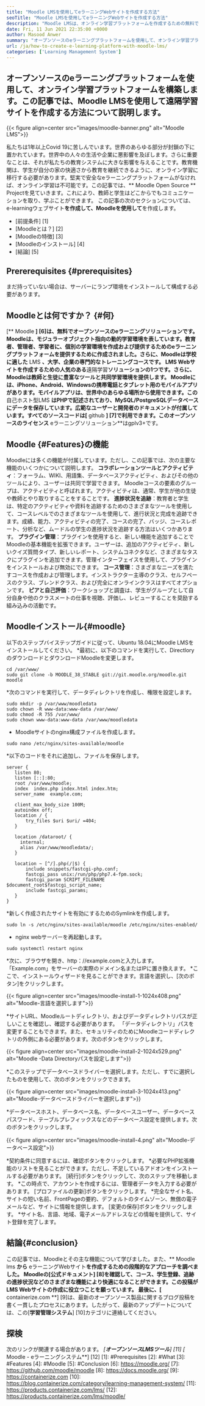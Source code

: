 ```yaml
---
title: "Moodle LMSを使用してeラーニングWebサイトを作成する方法" 
seoTitle: "Moodle LMSを使用してeラーニングWebサイトを作成する方法" 
description: "Moodle LMSは、オンライン学習プラットフォームを作成するための無料でオープンソースのeラーニングソリューションです。それに慣れるためのガイドをチェックしてください。" 
date: Fri, 11 Jun 2021 22:35:00 +0000
author: Masood Anwer
summary: "オープンソースのeラーニングプラットフォームを使用して、オンライン学習プラットフォームを構築します。この記事では、Moodle LMSを使用して遠隔学習サイトを作成する方法について説明します。" 
url: /ja/how-to-create-e-learning-platform-with-moodle-lms/
categories: ['Learning Management System']
---
```


## オープンソースのeラーニングプラットフォームを使用して、オンライン学習プラットフォームを構築します。この記事では、Moodle LMSを使用して遠隔学習サイトを作成する方法について説明します。

{{< figure align=center src="images/moodle-banner.png" alt="Moodle LMS">}}

私たちは1年以上Covid 19に苦しんでいます。世界のあらゆる部分が封鎖の下に置かれています。世界中の人々の生活や企業に悪影響を及ぼします。さらに重要なことは、それが私たちの教育システムに大きな影響を与えることです。教育機関は、学生が自分の家の快適さから教育を継続できるように、オンライン学習に移行する必要があります。堅実で安全なeラーニングプラットフォームがなければ、オンライン学習は不可能です。この記事では、** Moodle Open Source ** Projectを見ていきます。これにより、教師と学生はどこからでもコミュニケーションを取り、学ぶことができます。
この記事の次のセクションについては、e-learningウェブサイト**を作成して、Moodleを使用して**を作成します。
  * [前提条件] [1]
  * [Moodleとは？] [2]
  * [Moodleの特徴] [3]
  * [Moodleのインストール] [4]
  * [結論] [5]

## Prererequisites {#prerequisites}
まだ持っていない場合は、サーバーにランプ環境をインストールして構成する必要があります。

## Moodleとは何ですか？ {#何}
[** Moodle **] [6]は、無料でオープンソースのeラーニングソリューションです。 Moodleは、モジュラーオブジェクト指向の動的学習環境を表しています。教育者、管理者、学習者に、個別の学習環境を作成および提供するためのeラーニングプラットフォームを提供するために作成されました。さらに、Moodleは学校に適した** LMS **、大学、企業の専門的なトレーニングコースです。 LMS Webサイトを作成するための人気のある**遠隔学習**ソリューションの1つです。さらに、Moodleは教師と生徒に豊富なツールと共同学習環境を提供します。 Moodleには、iPhone、Android、Windowsの携帯電話とタブレット用のモバイルアプリがあります。モバイルアプリは、世界中のあらゆる場所から使用できます。この**自己ホスト型LMS **はPHPで記述されており、MySQL/PostgreSQLデータベースにデータを保存しています。広範なユーザーと開発者のドキュメントが付属しています。すべてのソースコードは[** github **] [7]で利用できます。このオープンソースのライセンス** eラーニングソリューション**はgplv3+です。

## Moodle {#Features}の機能
Moodleには多くの機能が付属しています。ただし、この記事では、次の主要な機能のいくつかについて説明します。
**コラボレーションツールとアクティビティ**：フォーラム、WIKI、用語集、データベースアクティビティ、およびその他のツールにより、ユーザーは共同で学習できます。 Moodleコースの要素のグループは、アクティビティと呼ばれます。アクティビティは、通常、学生が他の生徒や教師とやり取りすることをすることです。
**進捗状況を追跡**：教育者と学生は、特定のアクティビティや資料を追跡するためのさまざまなツールを使用して、コースレベルでのさまざまなツールを使用して、進行状況と完成を追跡できます。成績、能力、アクティビティの完了、コースの完了、バッジ、コースレポート、分析など、ムードルの学生の進捗状況を追跡する方法はいくつかあります。
**プラグイン管理**：プラグインを使用すると、新しい機能を追加することでMoodleの基本機能を拡張できます。ユーザーは、追加のアクティビティ、新しいクイズ質問タイプ、新しいレポート、システムコネクタなど、さまざまなタスクにプラグインを追加できます。管理インターフェイスを使用して、プラグインをインストールおよび無効にできます。
**コース管理**：さまざまなニーズを満たすコースを作成および管理します。インストラクター主導のクラス、セルフペースのクラス、ブレンドクラス、および完全にオンラインクラスはすべてオプションです。
**ピアと自己評価**：ワークショップと調査は、学生がグループとして自分自身や他のクラスメートの仕事を視聴、評価し、レビューすることを奨励する組み込みの活動です。

## Moodleインストール{#moodle}
以下のステップバイステップガイドに従って、Ubuntu 18.04にMoodle LMSをインストールしてください。
  *最初に、以下のコマンドを実行して、DirectloryのダウンロードとダウンロードMoodleを変更します。
```
cd /var/www/
sudo git clone -b MOODLE_38_STABLE git://git.moodle.org/moodle.git moodle
```
  *次のコマンドを実行して、データディレクトリを作成し、権限を設定します。
```
sudo mkdir -p /var/www/moodledata
sudo chown -R www-data:www-data /var/www/
sudo chmod -R 755 /var/www/
sudo chown www-data:www-data /var/www/moodledata
```
  * Moodleサイトのnginx構成ファイルを作成します。
```
sudo nano /etc/nginx/sites-available/moodle
```
  *以下のコードをそれに追加し、ファイルを保存します。
```
server {
   listen 80;
   listen [::]:80;
   root /var/www/moodle;
   index  index.php index.html index.htm;
   server_name  example.com;

   client_max_body_size 100M;
   autoindex off;
   location / {
       try_files $uri $uri/ =404;
   }

   location /dataroot/ {
     internal;
     alias /var/www/moodledata/;
   }

   location ~ [^/].php(/|$) {
       include snippets/fastcgi-php.conf;
       fastcgi_pass unix:/run/php/php7.4-fpm.sock;
       fastcgi_param SCRIPT_FILENAME $document_root$fastcgi_script_name;
       include fastcgi_params;
   }
}
```
  *新しく作成されたサイトを有効にするためのSymlinkを作成します。
```
sudo ln -s /etc/nginx/sites-available/moodle /etc/nginx/sites-enabled/
```
  * nginx webサーバーを再起動します。
```
sudo systemctl restart nginx
```
  *次に、ブラウザを開き、http：//example.comと入力します。 「Example.com」をサーバーの実際のドメイン名またはIPに置き換えます。
  *ここで、インストールウィザードを見ることができます。言語を選択し、[次のボタン]をクリックします。

{{< figure align=center src="images/moodle-install-1-1024x408.png" alt="Moodle-言語を選択します">}}

  *サイトURL、Moodleルートディレクトリ、およびデータディレクトリパスが正しいことを確認し、確認する必要があります。 「データディレクトリ」パスを変更することもできます。また、セキュリティのためにMoodleコードディレクトリの外側にある必要があります。次のボタンをクリックします。

{{< figure align=center src="images/moodle-install-2-1024x529.png" alt="Moodle -Data Directoryパスを設定します">}}

  *このステップでデータベースドライバーを選択します。ただし、すでに選択したものを使用して、次のボタンをクリックできます。

{{< figure align=center src="images/moodle-install-3-1024x413.png" alt="Moodle-データベースドライバーを選択します">}}

  *データベースホスト、データベース名、データベースユーザー、データベースパスワード、テーブルプレフィックスなどのデータベース設定を提供します。次のボタンをクリックします。

{{< figure align=center src="images/moodle-install-4.png" alt="Moodle-データベース設定">}}

  *契約条件に同意するには、確認ボタンをクリックします。
  *必要なPHP拡張機能のリストを見ることができます。ただし、不足しているアドオンをインストールする必要があります。 [続行]ボタンをクリックして、次のステップを移動します。
  *この時点で、アカウントを作成するには、管理者データを入力する必要があります。 [プロファイルの更新]ボタンをクリックします。
  *完全なサイト名、サイトの短い名前、FrontPageの要約、デフォルトのタイムゾーン、無償の電子メールなど、サイトに情報を提供します。 [変更の保存]ボタンをクリックします。
  *サイト名、言語、地域、電子メールアドレスなどの情報を提供して、サイト登録を完了します。

## 結論{#conclusion}
この記事では、Moodleとその主な機能について学びました。また、** Moodle lms **から** eラーニングWebサイト**を作成するための段階的なアプローチを調べました。 Moodleの[**公式ドキュメント**] [8]を確認して、コース、学生登録、追跡の進捗状況などのさまざまな機能により快適になることができます。この投稿がLMS Webサイトの作成に役立つことを願っています。
最後に、[** containerize.com **] [9]は、最新のオープンソース製品に関するブログ投稿を書く一貫したプロセスにあります。したがって、最新のアップデートについては、この[**学習管理システム**] [10]カテゴリに連絡してください。

## 探検
次のリンクが関連する場合があります。
  *[**オープンソースLMSツール**] [11]
  *[** Moodle  -  eラーニングシステム**] [12]
[1]: #Prerequisites
[2]: #What
[3]: #Features
[4]: #Moodle
[5]: #Conclusion
[6]: https://moodle.org/
[7]: https://github.com/moodle/moodle
[8]: https://docs.moodle.org/
[9]: https://containerize.com
[10]: https://blog.containerize.com/category/learning-management-system/
[11]: https://products.containerize.com/lms/
[12]: https://products.containerize.com/lms/moodle/
